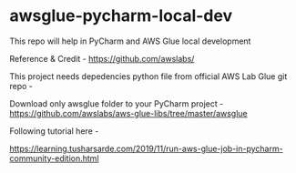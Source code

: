 # awsglue-pycharm-local-dev
This repo will help in PyCharm and AWS Glue local development

Reference & Credit - https://github.com/awslabs/

This project needs depedencies python file from official AWS Lab Glue git repo -

Download only awsglue folder to your PyCharm project - https://github.com/awslabs/aws-glue-libs/tree/master/awsglue

Following tutorial here - 

https://learning.tusharsarde.com/2019/11/run-aws-glue-job-in-pycharm-community-edition.html
